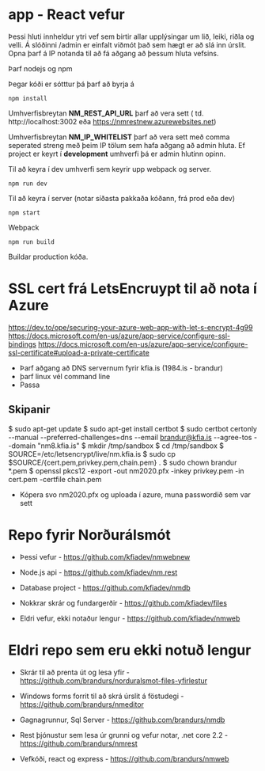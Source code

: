 ﻿# app  - React vefur
Þessi hluti innheldur ytri vef sem birtir allar upplýsingar um lið, leiki, riðla og velli.
Á slóðinni /admin er einfalt viðmót það sem hægt er að slá inn úrslit. Opna þarf á IP notanda til að fá aðgang að þessum hluta vefsins. 

Þarf nodejs og npm

Þegar kóði er sótttur þá þarf að byrja á
    
    npm install

Umhverfisbreytan **NM_REST_API_URL** þarf að vera sett ( td. http://localhost:3002 eða 
https://nmrestnew.azurewebsites.net)

Umhverfisbreytan **NM_IP_WHITELIST** þarf að vera sett með comma seperated streng með þeim IP tölum sem hafa aðgang að admin hluta.
Ef project er keyrt í **development** umhverfi þá er admin hlutinn opinn.

Til að keyra í dev umhverfi sem keyrir upp webpack og server.
    
    npm run dev 

Til að keyra í server (notar síðasta pakkaða kóðann, frá prod eða dev)

    npm start

Webpack

    npm run build

Buildar production kóða.

# SSL cert frá LetsEncruypt til að nota í Azure
https://dev.to/ope/securing-your-azure-web-app-with-let-s-encrypt-4g99
https://docs.microsoft.com/en-us/azure/app-service/configure-ssl-bindings
https://docs.microsoft.com/en-us/azure/app-service/configure-ssl-certificate#upload-a-private-certificate

* Þarf aðgang að DNS servernum fyrir kfia.is (1984.is - brandur)
* þarf linux vél command line
* Passa 

## Skipanir
$ sudo apt-get update
$ sudo apt-get install certbot
$ sudo certbot certonly --manual --preferred-challenges=dns --email brandur@kfia.is --agree-tos --domain "nm8.kfia.is"
$ mkdir /tmp/sandbox
$ cd /tmp/sandbox
$ SOURCE=/etc/letsencrypt/live/nm.kfia.is
$ sudo cp $SOURCE/{cert.pem,privkey.pem,chain.pem} .
$ sudo chown brandur *.pem
$ openssl pkcs12 -export -out nm2020.pfx -inkey privkey.pem -in cert.pem -certfile chain.pem

* Kópera svo nm2020.pfx og uploada í azure, muna passwordið sem var sett



#  Repo fyrir Norðurálsmót

* Þessi vefur - https://github.com/kfiadev/nmwebnew

* Node.js api - https://github.com/kfiadev/nm.rest

* Database project - https://github.com/kfiadev/nmdb

* Nokkrar skrár og fundargerðir - https://github.com/kfiadev/files

* Eldri vefur, ekki notaður lengur - https://github.com/kfiadev/nmweb



# Eldri repo sem eru ekki notuð lengur

* Skrár til að prenta út og lesa yfir - https://github.com/brandurs/norduralsmot-files-yfirlestur

* Windows forms forrit til að skrá úrslit á föstudegi - https://github.com/brandurs/nmeditor

* Gagnagrunnur, Sql Server - https://github.com/brandurs/nmdb

* Rest þjónustur sem lesa úr grunni og vefur notar, .net core 2.2 - https://github.com/brandurs/nmrest

* Vefkóði, react og express - https://github.com/brandurs/nmweb
